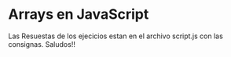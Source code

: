 # Arrays en JavaScript

Las Resuestas de los ejecicios estan en el archivo script.js con las consignas.
Saludos!! 
